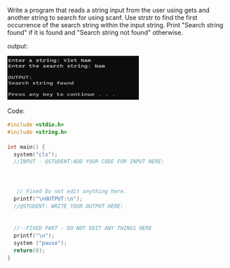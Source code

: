Write a program that reads a string input from the user using gets and another string to search for using scanf. Use strstr to find the first occurrence of the search string within the input string. Print "Search string found" if it is found and "Search string not found" otherwise.

output:

<img src="images/slot15_4.png" alt="drawing" style="width:300px; height:100px"/>


Code:
```cpp
#include <stdio.h>
#include <string.h>

int main() {
  system("cls");
  //INPUT - @STUDENT:ADD YOUR CODE FOR INPUT HERE:



   // Fixed Do not edit anything here.
  printf("\nOUTPUT:\n");
  //@STUDENT: WRITE YOUR OUTPUT HERE:


  //--FIXED PART - DO NOT EDIT ANY THINGS HERE
  printf("\n");
  system ("pause");
  return(0);
}
```

